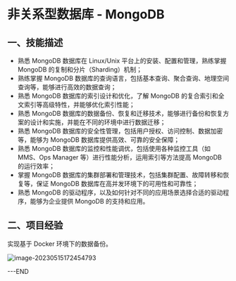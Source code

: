 # 非关系型数据库 - MongoDB

## 一、技能描述

- 熟悉 MongoDB 数据库在 Linux/Unix 平台上的安装、配置和管理，熟练掌握 MongoDB 的复制和分片（Sharding）机制；
- 熟练掌握 MongoDB 数据库的查询语言，包括基本查询、聚合查询、地理空间查询等，能够进行高效的数据查询；
- 熟悉 MongoDB 数据库的索引设计和优化，了解 MongoDB 的复合索引和全文索引等高级特性，并能够优化索引性能；
- 熟悉 MongoDB 数据库的数据备份、恢复和迁移技术，能够进行备份和恢复方案的设计和实施，并能在不同的环境中进行数据迁移；
- 熟悉 MongoDB 数据库的安全性管理，包括用户授权、访问控制、数据加密等，能够为 MongoDB 数据库提供高效、可靠的安全保障；
- 熟悉 MongoDB 数据库的监控和性能调优，包括使用各种监控工具（如 MMS、Ops Manager 等）进行性能分析，运用索引等方法提高 MongoDB 的运行效率；
- 掌握 MongoDB 数据库的集群部署和管理技术，包括集群配置、故障转移和恢复等，保证 MongoDB 数据库在高并发环境下的可用性和可靠性；
- 熟悉 MongoDB 的驱动程序，以及如何针对不同的应用场景选择合适的驱动程序，能够为企业提供 MongoDB 的支持和应用。

## 二、项目经验

实现基于 Docker 环境下的数据备份。

![image-20230515172454793](https://csdn-rab.oss-cn-chengdu.aliyuncs.com/img/image-20230515172454793.png)

---END
